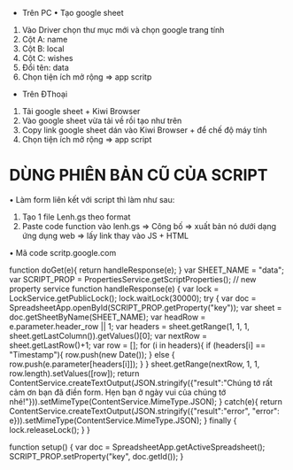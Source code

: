 * Trên PC
• Tạo google sheet 
1. Vào Driver chọn thư mục mới và chọn google trang tính
2. Cột A: name
3. Cột B: local
4. Cột C: wishes
5. Đổi tên: data
6. Chọn tiện ích mở rộng => app scritp 

* Trên ĐThoại
1. Tải google sheet + Kiwi Browser
2. Vào google sheet vừa tải về rồi tạo như trên
3. Copy link google sheet dán vào Kiwi Browser + để chế độ máy tính
4. Chọn tiện ích mở rộng => app script

# DÙNG PHIÊN BẢN CŨ CỦA SCRIPT

• Làm form liên kết với script thì làm như sau:
1. Tạo 1 file Lenh.gs theo format
2. Paste code function vào lenh.gs => Công bố => xuất bản nó dưới dạng ứng dụng web => lấy link thay vào JS + HTML

• Mã code scritp.google.com

function doGet(e){
   return handleResponse(e);
}
var SHEET_NAME = "data";
var SCRIPT_PROP = PropertiesService.getScriptProperties(); // new property service
function handleResponse(e) {
  var lock = LockService.getPublicLock();
  lock.waitLock(30000);
  try {
      var doc = SpreadsheetApp.openById(SCRIPT_PROP.getProperty("key"));
      var sheet = doc.getSheetByName(SHEET_NAME);
      var headRow = e.parameter.header_row || 1;
      var headers = sheet.getRange(1, 1, 1, sheet.getLastColumn()).getValues()[0];
      var nextRow = sheet.getLastRow()+1;
      var row = []; 
      for (i in headers){
          if (headers[i] == "Timestamp"){
             row.push(new Date());
          } else {
             row.push(e.parameter[headers[i]]);
          }
      }
      sheet.getRange(nextRow, 1, 1, row.length).setValues([row]);
      return ContentService.createTextOutput(JSON.stringify({"result":"Chúng tớ rất cảm ơn bạn đã điền form. Hẹn bạn ở ngày vui của chúng tớ nhé!"})).setMimeType(ContentService.MimeType.JSON);
  } catch(e){
     return ContentService.createTextOutput(JSON.stringify({"result":"error", "error": e})).setMimeType(ContentService.MimeType.JSON);
 } finally {
     lock.releaseLock();
 }
}

function setup() {
   var doc = SpreadsheetApp.getActiveSpreadsheet();
   SCRIPT_PROP.setProperty("key", doc.getId());
} 